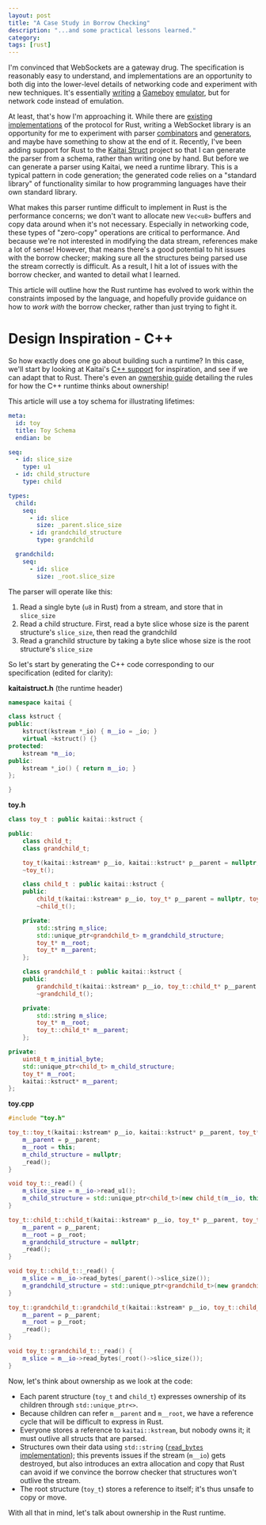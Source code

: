 ```yaml
---
layout: post
title: "A Case Study in Borrow Checking"
description: "...and some practical lessons learned."
category: 
tags: [rust]
---
```


I'm convinced that WebSockets are a gateway drug. The specification is reasonably easy to understand, and implementations are an opportunity to both dig into the lower-level details of networking code and experiment with new techniques. It's essentially [writing](https://www.youtube.com/watch?v=HyzD8pNlpwI) [a](https://cturt.github.io/cinoop.html) [Gameboy](https://blog.rekawek.eu/2017/02/09/coffee-gb/) [emulator](https://djhworld.github.io/post/2018/09/21/i-ported-my-gameboy-color-emulator-to-webassembly/), but for network code instead of emulation. 

At least, that's how I'm approaching it. While there are [existing](https://github.com/housleyjk/ws-rs) [implementations](https://github.com/websockets-rs/rust-websocket) of the protocol for Rust, writing a WebSocket library is an opportunity for me to experiment with parser [combinators](https://github.com/Geal/nom) and [generators](https://github.com/kaitai-io/kaitai_struct), and maybe have something to show at the end of it. Recently, I've been adding support for Rust to the [Kaitai Struct](http://kaitai.io/) project so that I can generate the parser from a schema, rather than writing one by hand. But before we can generate a parser using Kaitai, we need a runtime library. This is a typical pattern in code generation; the generated code relies on a "standard library" of functionality similar to how programming languages have their own standard library.

What makes this parser runtime difficult to implement in Rust is the performance concerns; we don't want to allocate new `Vec<u8>` buffers and copy data around when it's not necessary. Especially in networking code, these types of "zero-copy" operations are critical to performance. And because we're not interested in modifying the data stream, references make a lot of sense! However, that means there's a good potential to hit issues with the borrow checker; making sure all the structures being parsed use the stream correctly is difficult. As a result, I hit a lot of issues with the borrow checker, and wanted to detail what I learned.

This article will outline how the Rust runtime has evolved to work within the constraints imposed by the language, and hopefully provide guidance on how to *work with* the borrow checker, rather than just trying to fight it.

# Design Inspiration - C++

So how exactly does one go about building such a runtime? In this case, we'll start by looking at Kaitai's [C++ support](https://github.com/kaitai-io/kaitai_struct_cpp_stl_runtime) for inspiration, and see if we can adapt that to Rust. There's even an [ownership guide](http://doc.kaitai.io/lang_cpp_stl.html#_ownership_model) detailing the rules for how the C++ runtime thinks about ownership!

This article will use a toy schema for illustrating lifetimes:

```yaml
meta:
  id: toy
  title: Toy Schema
  endian: be

seq:
  - id: slice_size
    type: u1
  - id: child_structure
    type: child

types:
  child:
    seq:
      - id: slice
        size: _parent.slice_size
      - id: grandchild_structure
        type: grandchild

  grandchild:
    seq:
      - id: slice
        size: _root.slice_size
```

The parser will operate like this:

1. Read a single byte (`u8` in Rust) from a stream, and store that in `slice_size`
2. Read a child structure. First, read a byte slice whose size is the parent structure's `slice_size`, then read the grandchild
3. Read a granchild structure by taking a byte slice whose size is the root structure's `slice_size`

So let's start by generating the C++ code corresponding to our specification (edited for clarity):

**kaitaistruct.h** (the runtime header)
```cpp
namespace kaitai {

class kstruct {
public:
    kstruct(kstream *_io) { m__io = _io; }
    virtual ~kstruct() {}
protected:
    kstream *m__io;
public:
    kstream *_io() { return m__io; }
};

}
```

**toy.h**
```cpp
class toy_t : public kaitai::kstruct {

public:
    class child_t;
    class grandchild_t;

    toy_t(kaitai::kstream* p__io, kaitai::kstruct* p__parent = nullptr, toy_t* p__root = nullptr);
    ~toy_t();

    class child_t : public kaitai::kstruct {
    public:
        child_t(kaitai::kstream* p__io, toy_t* p__parent = nullptr, toy_t* p__root = nullptr);
        ~child_t();

    private:
        std::string m_slice;
        std::unique_ptr<grandchild_t> m_grandchild_structure;
        toy_t* m__root;
        toy_t* m__parent;
    };

    class grandchild_t : public kaitai::kstruct {
    public:
        grandchild_t(kaitai::kstream* p__io, toy_t::child_t* p__parent = nullptr, toy_t* p__root = nullptr);
        ~grandchild_t();

    private:
        std::string m_slice;
        toy_t* m__root;
        toy_t::child_t* m__parent;
    };

private:
    uint8_t m_initial_byte;
    std::unique_ptr<child_t> m_child_structure;
    toy_t* m__root;
    kaitai::kstruct* m__parent;
};
```

**toy.cpp**
```cpp
#include "toy.h"

toy_t::toy_t(kaitai::kstream* p__io, kaitai::kstruct* p__parent, toy_t* p__root) : kaitai::kstruct(p__io) {
    m__parent = p__parent;
    m__root = this;
    m_child_structure = nullptr;
    _read();
}

void toy_t::_read() {
    m_slice_size = m__io->read_u1();
    m_child_structure = std::unique_ptr<child_t>(new child_t(m__io, this, m__root));
}

toy_t::child_t::child_t(kaitai::kstream* p__io, toy_t* p__parent, toy_t* p__root) : kaitai::kstruct(p__io) {
    m__parent = p__parent;
    m__root = p__root;
    m_grandchild_structure = nullptr;
    _read();
}

void toy_t::child_t::_read() {
    m_slice = m__io->read_bytes(_parent()->slice_size());
    m_grandchild_structure = std::unique_ptr<grandchild_t>(new grandchild_t(m__io, this, m__root));
}

toy_t::grandchild_t::grandchild_t(kaitai::kstream* p__io, toy_t::child_t* p__parent, toy_t* p__root) : kaitai::kstruct(p__io) {
    m__parent = p__parent;
    m__root = p__root;
    _read();
}

void toy_t::grandchild_t::_read() {
    m_slice = m__io->read_bytes(_root()->slice_size());
}
```

Now, let's think about ownership as we look at the code:
- Each parent structure (`toy_t` and `child_t`) expresses ownership of its children through `std::unique_ptr<>`.
- Because children can refer `m__parent` and `m__root`, we have a reference cycle that will be difficult to express in Rust.
- Everyone stores a reference to `kaitai::kstream`, but nobody owns it; it must outlive all structs that are parsed.
- Structures own their data using `std::string` ([`read_bytes` implementation](https://github.com/kaitai-io/kaitai_struct_cpp_stl_runtime/blob/1ea056ad053b438e1609fe84e71b1d306777492d/kaitai/kaitaistream.cpp#L347-L361));
  this prevents issues if the stream (`m__io`) gets destroyed, but also introduces an extra allocation and copy that Rust can avoid if we convince the borrow checker that structures won't outlive the stream.
- The root structure (`toy_t`) stores a reference to itself; it's thus unsafe to copy or move.

With all that in mind, let's talk about ownership in the Rust runtime.
